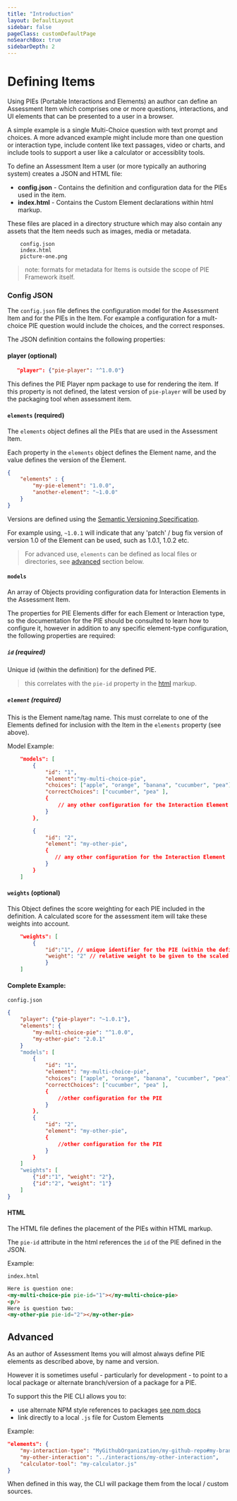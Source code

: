 ```yaml
---
title: "Introduction"
layout: DefaultLayout
sidebar: false
pageClass: customDefaultPage
noSearchBox: true
sidebarDepth: 2
---
```


# Defining Items

Using PIEs (Portable Interactions and Elements) an author can define an Assessment Item which comprises one or more questions, interactions, and UI elements that can be presented to a user in a browser. 

A simple example is a single Multi-Choice question with text prompt and choices. A more advanced example might include more than one question or interaction type, include content like text passages, video or charts, and include tools to support a user like a calculator or accessiblity tools.


To define an Assessment Item a user (or more typically an authoring system) creates a JSON and HTML file: 


- **config.json** - Contains the definition and configuration data for the PIEs used in the item.
- **index.html** - Contains the Custom Element declarations within html markup.

These files are placed in a directory structure which may also contain any assets that the Item needs such as images, media or metadata.


```
    config.json
    index.html
    picture-one.png
```


> note: formats for metadata for Items is outside the scope of PIE Framework itself. 


### Config JSON

The `config.json` file defines the configuration model for the Assessment Item and for the PIEs in the Item. For example a configuration for a mult-choice PIE question would include the choices, and the correct responses. 

The JSON definition contains the following properties:


#### player (optional)

```json
   "player": {"pie-player": "^1.0.0"}
```

This defines the PIE Player npm package to use for rendering the item.
If this property is not defined, the latest version of `pie-player` will be used by the packaging tool when assessment item.



#### `elements` (required)

The `elements` object defines all the PIEs that are used in the Assessment Item. 

Each property in the `elements` object defines the Element name, and the value defines the version of the Element.


```json
{
    "elements" : {
        "my-pie-element": "1.0.0",
        "another-element": "~1.0.0" 
    }
}
```

Versions are defined using the [Semantic Versioning Specification](http://semver.org).  

For example using, `~1.0.1` will indicate that any 'patch' / bug fix version of version 1.0 of the Element can be used, such as 1.0.1, 1.0.2 etc.

> For advanced use, `elements` can be defined as local files or directories, see [advanced](#advanced) section below.



#### `models` 

An array of Objects providing configuration data for Interaction Elements in the Assessment Item.


The properties for PIE Elements differ for each Element or Interaction type, so the documentation for the PIE should be consulted to learn how to configure it, however in addition to any specific element-type configuration, the following properties are required: 


##### `id` (required)

Unique id (within the definition) for the defined PIE.

> this correlates with the `pie-id` property in the [html](#html) markup.

##### `element` (required)

This is the Element name/tag name. This must correlate to one of the Elements defined for inclusion with the Item in the `elements` property (see above).


Model Example:

```json
    "models": [
        {
            "id": "1",
            "element":"my-multi-choice-pie",
            "choices": ["apple", "orange", "banana", "cucumber", "pea"],
            "correctChoices": ["cucumber", "pea" ],
            {
                // any other configuration for the Interaction Element
            }
        },

        {
            "id": "2",
            "element": "my-other-pie",
            {
               // any other configuration for the Interaction Element
            }
        }
    ]
```



#### `weights` (optional)

This Object defines the score weighting for each PIE included in the definition.
A calculated score for the assessment item will take these weights into account.

```json
    "weights": [
        {
            "id":"1", // unique identifier for the PIE (within the definition)
            "weight": "2" // relative weight to be given to the scaled score for this PIE when calculating overall score
            }
    ]
```



#### Complete Example:

`config.json`
```json
{
    "player": {"pie-player": "~1.0.1"},
    "elements": {
        "my-multi-choice-pie": "^1.0.0",
        "my-other-pie": "2.0.1"  
    }
    "models": [
        {
            "id": "1",
            "element": "my-multi-choice-pie",
            "choices": ["apple", "orange", "banana", "cucumber", "pea"],
            "correctChoices": ["cucumber", "pea" ],
            {
                //other configuration for the PIE
            }
        },
        {
            "id": "2",
            "element": "my-other-pie",
            {
                //other configuration for the PIE
            }
        }
    ]
    "weights": [
        {"id":"1", "weight": "2"},
        {"id":"2", "weight": "1"}
    ]
}
```




#### HTML

The HTML file defines the placement of the PIEs within HTML markup.

The `pie-id` attribute in the html references the `id` of the PIE defined in the JSON.

Example:

`index.html`
```html
Here is question one:
<my-multi-choice-pie pie-id="1"></my-multi-choice-pie>
<p/>
Here is question two:
<my-other-pie pie-id="2"></my-other-pie>
```

## Advanced 

As an author of Assessment Items you will almost always define PIE elements as described above, by name and version.

However it is sometimes useful - particularly for development - to point to a local package or alternate branch/version of a package for a PIE.

To support this the PIE CLI allows you to:

- use alternate NPM style references to packages [see npm docs](https://docs.npmjs.com/files/package.json)
- link directly to a local `.js` file for Custom Elements

Example:

```json
"elements": {
    "my-interaction-type": "MyGithubOrganization/my-github-repo#my-branch",
    "my-other-interaction": "../interactions/my-other-interaction",
    "calculator-tool": "my-calculator.js"
}
```

When defined in this way, the CLI will package them from the local / custom sources.

